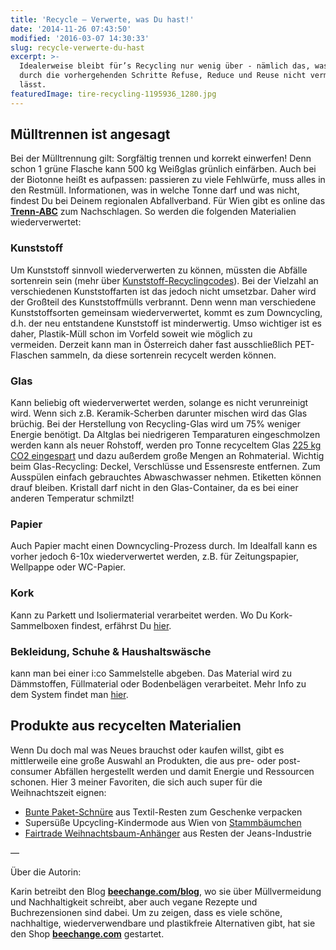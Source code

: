 ```yaml
---
title: 'Recycle – Verwerte, was Du hast!'
date: '2014-11-26 07:43:50'
modified: '2016-03-07 14:30:33'
slug: recycle-verwerte-du-hast
excerpt: >-
  Idealerweise bleibt für’s Recycling nur wenig über - nämlich das, was sich
  durch die vorhergehenden Schritte Refuse, Reduce und Reuse nicht vermeiden
  lässt.
featuredImage: tire-recycling-1195936_1280.jpg
---
```


## Mülltrennen ist angesagt

Bei der Mülltrennung gilt: Sorgfältig trennen und korrekt einwerfen! Denn schon 1 grüne Flasche kann 500 kg Weißglas grünlich einfärben. Auch bei der Biotonne heißt es aufpassen: passieren zu viele Fehlwürfe, muss alles in den Restmüll. Informationen, was in welche Tonne darf und was nicht, findest Du bei Deinem regionalen Abfallverband. Für Wien gibt es online das [**Trenn-ABC**](http://www.wien.gv.at/umwelt/ma48/beratung/muelltrennung/mistabc.html) zum Nachschlagen. So werden die folgenden Materialien wiederverwertet:

### Kunststoff

Um Kunststoff sinnvoll wiederverwerten zu können, müssten die Abfälle sortenrein sein (mehr über [Kunststoff-Recyclingcodes](https://www.veganblatt.com/plastik-recycling-codes)). Bei der Vielzahl an verschiedenen Kunststoffarten ist das jedoch nicht umsetzbar. Daher wird der Großteil des Kunststoffmülls verbrannt. Denn wenn man verschiedene Kunststoffsorten gemeinsam wiederverwertet, kommt es zum Downcycling, d.h. der neu entstandene Kunststoff ist minderwertig. Umso wichtiger ist es daher, Plastik-Müll schon im Vorfeld soweit wie möglich zu vermeiden. Derzeit kann man in Österreich daher fast ausschließlich PET-Flaschen sammeln, da diese sortenrein recycelt werden können.

### Glas

Kann beliebig oft wiederverwertet werden, solange es nicht verunreinigt wird. Wenn sich z.B. Keramik-Scherben darunter mischen wird das Glas brüchig. Bei der Herstellung von Recycling-Glas wird um 75% weniger Energie benötigt. Da Altglas bei niedrigeren Temparaturen eingeschmolzen werden kann als neuer Rohstoff, werden pro Tonne recyceltem Glas [225 kg CO2 eingespart](http://www.neuropool.com/berichte/haushalt/wie-oft-kann-glas-recycelt-werden.html) und dazu außerdem große Mengen an Rohmaterial. Wichtig beim Glas-Recycling: Deckel, Verschlüsse und Essensreste entfernen. Zum Ausspülen einfach gebrauchtes Abwaschwasser nehmen. Etiketten können drauf bleiben. Kristall darf nicht in den Glas-Container, da es bei einer anderen Temperatur schmilzt!

### Papier

Auch Papier macht einen Downcycling-Prozess durch. Im Idealfall kann es vorher jedoch 6-10x wiederverwertet werden, z.B. für Zeitungspapier, Wellpappe oder WC-Papier.

### Kork

Kann zu Parkett und Isoliermaterial verarbeitet werden. Wo Du Kork-Sammelboxen findest, erfährst Du [hier](http://www.schiesser.at/de/alcms/index.php?sid=1353067066).

### Bekleidung, Schuhe & Haushaltswäsche

kann man bei einer i:co Sammelstelle abgeben. Das Material wird zu Dämmstoffen, Füllmaterial oder Bodenbelägen verarbeitet. Mehr Info zu dem System findet man [hier](http://www.ico-spirit.com/de/ueber-ico/).

## Produkte aus recycelten Materialien

Wenn Du doch mal was Neues brauchst oder kaufen willst, gibt es mittlerweile eine große Auswahl an Produkten, die aus pre- oder post-consumer Abfällen hergestellt werden und damit Energie und Ressourcen schonen. Hier 3 meiner Favoriten, die sich auch super für die Weihnachtszeit eignen:

*   [Bunte Paket-Schnüre](http://www.beechange.com/verpackungen/26-recycling-schnur.html) aus Textil-Resten zum Geschenke verpacken
*   Supersüße Upcycling-Kindermode aus Wien von [Stammbäumchen](http://www.stammbaumchen.at/index.html)
*   [Fairtrade Weihnachtsbaum-Anhänger](http://www.beechange.com/home/214-upcycling-fairtrade-weihnachtsschmuck-aus-jeansstoff.html) aus Resten der Jeans-Industrie

[<!-- Image removed (no copyright): beechange-weihnachts-upcycling-produkte.jpg -->](http://www.beechange.com/)

—

Über die Autorin:

Karin betreibt den Blog [**beechange.com/blog**](http://www.beechange.com/blog/), wo sie über Müllvermeidung und Nachhaltigkeit schreibt, aber auch vegane Rezepte und Buchrezensionen sind dabei. Um zu zeigen, dass es viele schöne, nachhaltige, wiederverwendbare und plastikfreie Alternativen gibt, hat sie den Shop **[beechange.com](http://www.beechange.com/)** gestartet.
